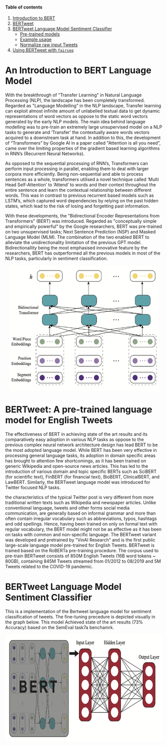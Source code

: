 

#### Table of contents
1. [Introduction to BERT](#introduction)
2. [BERTweet](#Bertweet)
3. [BERTweet Language Model Sentiment Classifier](#Classifier)
    - [Pre-trained models](#models2)
    - [Example usage](#usage2)
    - [Normalize raw input Tweets](#preprocess)
4. [Using BERTweet with `fairseq`](#fairseq)


# <a name="introduction"></a> An Introduction to BERT Language Model


With the breakthrough of "Transfer Learning" in Natural Language Processing (NLP), the landscape has been completely transformed. Regarded as "Language Modelling” in the NLP landscape, Transfer learning can exploit almost infinite amount of unlabelled textual data to get dynamic representations of word vectors as oppose to the static word vectors generated by the early NLP models. The main idea behind language modelling was to pre-train an extremely large unsupervised model on a NLP tasks to generate and ‘Transfer’ the contextually aware words vectors acquired to a downstream task at hand. In addition to this, the development of “Transformers” by Google AI in a paper called "Attention is all you need”, came over the limiting properties of the gradient based learning algorithms in RNN’s (Recurrent Neural Networks). 


As opposed to the sequential processing of RNN’s, Transformers can perform input processing in parallel, enabling them to deal with larger corpora more efficiently. Being non-sequential and able to process sentences as a whole, transformers utilised a novel technique called ‘Multi Head Self-Attention’ to ‘Attend’ to words and their context throughout the entire sentence and learn the contextual relationship between different words. This was in contrast to previous recurrent based models such as LSTM’s, which captured word dependencies by relying on the past hidden states, which lead to the risk of losing and forgetting past information. 

With these developments, the "Bidirectional Encoder Representations from Transformers" (BERT) was introduced. Regarded as "conceptually simple and empirically powerful" by the Google researchers, BERT was pre-trained on two unsupervised tasks; Next Sentence Prediction (NSP) and Masked Language Model (MLM). The combination of the two enabled BERT to alleviate the unidirectionality limitation of the previous GPT model. Bidirectionallity being the most emphasised innovative feature by the researchers, BERT has outperformed all the previous models in most of the NLP tasks, particularly in sentiment classification. 

<p align="center">
<img src="/Figures/Figure4.png" width="480" height="400">
</p>

# <a name="Bertweet"></a> BERTweet: A pre-trained language model for English Tweets 

The effectiveness of BERT in achieving state of the art results and its comparatively easy adoption in various NLP tasks as oppose to the previous complex neural network architecture design has lead BERT to be the most adopted language model. While BERT has been very effective in processing general language tasks, its adoption in domain specific areas has brought to attention few shortcomings, as it has been trained on generic Wikipedia and open-source news articles. This has led to the introduction of various domain and topic specific BERTs such as SciBERT (for scientific text), FinBERT (for financial text), BioBERT, ClinicalBERT, and LawBERT. Similarly, the BERTweet language model was introduced for Twitter focused NLP tasks. 

the characteristics of the typical Twitter post is very different from more traditional written texts such as Wikipedia and newspaper articles. Unlike conventional language, tweets and other forms social media communication, are generally based on informal grammar and more than often contain irregular vocabulary such as abbreviations, typos, hashtags and odd spellings. Hence, having been trained on only on formal text with regular vocabulary, the BERT model might not be as effective as it has been on tasks with common and non-specific language. The BERTweet variant was developed and pretrained by "VinAI Research" and is the first public large-scale language model pre-trained for English Tweets. BERTweet is trained based on the RoBERTa pre-training procedure. The corpus used to pre-train BERTweet consists of 850M English Tweets (16B word tokens ~ 80GB), containing 845M Tweets streamed from 01/2012 to 08/2019 and 5M Tweets related to the COVID-19 pandemic.

# <a name="Classifier"></a> BERTweet Language Model Sentiment Classifier


This is a implementation of the Bertweet language model for sentiment classification of tweets. 
  The fine-tuning precedure is depicted visually in the graph below. 
  This model Achieved state of the art results (73% Accuracy) based on the SemEval task7a benchamrk. 

<p align="center">
<img src="/Figures/Figurex.png" width="590" height="340">
</p>


